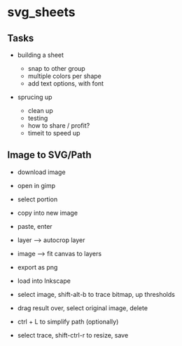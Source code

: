 # svg_sheets

## Tasks
- building a sheet
    - snap to other group
    - multiple colors per shape
    - add text options, with font

- sprucing up
    - clean up
    - testing
    - how to share / profit?
    - timeit to speed up


## Image to SVG/Path
- download image
- open in gimp
- select portion
- copy into new image
- paste, enter
- layer --> autocrop layer
- image --> fit canvas to layers
- export as png

- load into Inkscape
- select image, shift-alt-b to trace bitmap, up thresholds
- drag result over, select original image, delete
- ctrl + L to simplify path (optionally)
- select trace, shift-ctrl-r to resize, save

